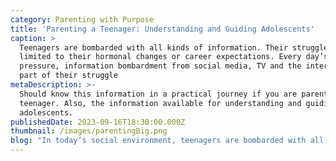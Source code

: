```yaml
---
category: Parenting with Purpose
title: 'Parenting a Teenager: Understanding and Guiding Adolescents'
caption: >
  Teenagers are bombarded with all kinds of information. Their struggle is not
  limited to their hormonal changes or career expectations. Every day’s peer
  pressure, information bombardment from social media, TV and the internet are a
  part of their struggle
metaDescription: >-
  Should know this information in a practical journey if you are parenting a
  teenager. Also, the information available for understanding and guiding
  adolescents. 
publishedDate: 2023-09-16T18:30:00.000Z
thumbnail: /images/parentingBig.png
blog: "In today’s social environment, teenagers are bombarded with all kinds of information. Their struggle is not limited to their hormonal changes or career expectations. Every day’s peer pressure, information bombardment from social media, TV and the internet are a part of their struggle. In such conditions, today’s\_[parents](https://web.archive.org/web/20230330174323/https://glentreeacademy.com/parenting-strategies-to-handle-aggression-in-children/)\_are finding it difficult to stay connected with their kids now and then.\n\nWhether you are authoritarian parents or permissive parents, you should always be aware of the needs of our children at various developmental stages. Children from 0 to 6 years of age are blessed to have parents who are their first\_teachers. From ages 7 to 14, parents can be termed as\_coaches\_who are supporting them in their endeavors, making them more and more independent. During the High School and College years, young adults wish to break out from anything that limits their growth and are learning to become their own people. Parents assume the roles of\_guides\_matching strides with their children and giving them life lessons along the way. After turning 21, the young citizens are ready to claim their place in the world and parents are the\_supporters\_who encourage them from the sidelines to make their mark in a brave new world.\n\nHere are a few suggestions that may help you sail through the journey easily.\n\n1\\. Emphasise on your child’s interests\n\nMany times it has been witnessed that parents do confront their adolescent on unfamiliar interests (computer games, music and friends). But either they end up criticising or simply ignoring, treating it as one more difference that is setting them apart.\n\nInstead, parents could choose to bridge the difference by asking the adolescent if he /she could help them to love and appreciate the music they are listening to. Can they teach them how they can play the computer game?\n\nNow, not only does the difference become a vehicle for connection, but it does so in an esteem-filling way for an adolescent.\n\n2\\. Try to avoid generalisation while having discussions with your teenager\n\nAt times when parents need to address some issues and concerns with their adolescents, these discussions end up into arguments and emotional outbursts. Remember selection of the right language is the key to make these discussions fruitful and effective for the teenager.\n\nGenerally, what happens during a parent and teenager discussions is that the parent tends to use abstract terms like ‘you are irresponsible ’, ‘you are careless’, ‘you are inconsiderate’, etc. These terms come from the parent’s frustration and emotional pain and more than doing good. These terms insult the teenager and make them more defensive.\n\nInstead, parents can state their complaint by objectively describing their cause of concern. Like, “we need to talk, how you will keep yourself safe if you want to attend the party. Every parent in the city today concerned about his/her\_child’s safety from drugs and criminals, and we are no exception”.\n\nLet us look at how we can be ‘cool’ parents. We all want to raise children who others as well us we are proud of.\_ Nobody wishes to be parents who worry constantly about their children’s physical, mental, psychological, spiritual health\_and wellbeing. The parents whose children embody 21st\_Century learning skills such as critical thinking, creativity, collaboration, communication among others. Successful parenting is also about raising self-sufficient, independent individuals who are compassionate and good human beings.\n\nQuite simply, we should take time out of our busy schedules to be with our children at least for an hour every day. Quality time is significant. We can spend as much time as possible with our children but it should be time that helps us to get closer to our children, to connect with them, to celebrate their lives, to\_support\_them in their dark hours.\n\nWe must endeavor that our children are well balanced, independent, mindful, tolerant, and knowledgeable enough to make a wise choice. It is in our hands to mould them into becoming excellent examples to other young people. If they are encouraged to be humane and to work towards making our world a better place for all and especially to focus on making ‘India shining’, then they will surely work to make our country glorious and our world beautiful.\n"
---
```


